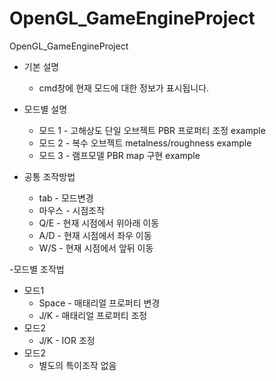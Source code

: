 # OpenGL_GameEngineProject
OpenGL_GameEngineProject
- 기본 설명
    - cmd창에 현재 모드에 대한 정보가 표시됩니다.

- 모드별 설명
    - 모드 1 - 고해상도 단일 오브젝트 PBR 프로퍼티 조정 example
    - 모드 2 - 복수 오브젝트 metalness/roughness example
    - 모드 3 - 램프모델 PBR map 구현 example
 
- 공통 조작방법
    - tab - 모드변경
    - 마우스 - 시점조작
    - Q/E - 현재 시점에서 위아래 이동
    - A/D - 현재 시점에서 좌우 이동
    - W/S - 현재 시점에서 앞뒤 이동

-모드별 조작법
- 모드1
    - Space - 매태리얼 프로퍼티 변경
    - J/K - 매태리얼 프로퍼티 조정
- 모드2
    - J/K - IOR 조정
- 모드2
    - 별도의 특이조작 없음
